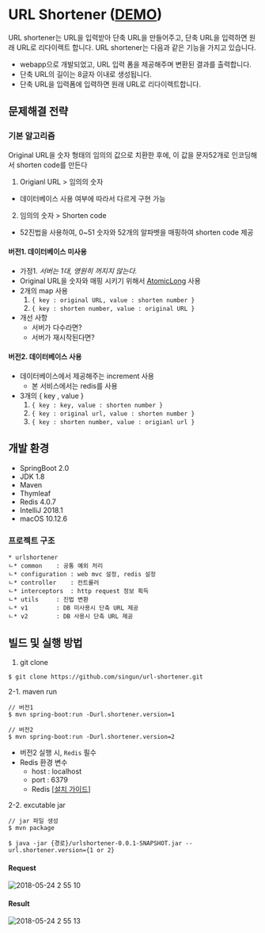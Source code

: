 # URL Shortener ([DEMO](http://ec2-54-92-196-132.compute-1.amazonaws.com:8080/))
URL shortener는 URL을 입력받아 단축 URL을 만들어주고, 단축 URL을 입력하면 원래 URL로 리다이렉트 합니다.
URL shortener는 다음과 같은 기능을 가지고 있습니다.
- webapp으로 개발되었고, URL 입력 폼을 제공해주며 변환된 결과를 출력합니다.
- 단축 URL의 길이는 8글자 이내로 생성됩니다.
- 단축 URL을 입력폼에 입력하면 원래 URL로 리다이렉트합니다.

## 문제해결 전략
### 기본 알고리즘
Original URL을 숫자 형태의 임의의 값으로 치환한 후에, 이 값을 문자52개로 인코딩해서 shorten code를 만든다
1. Origianl URL > 임의의 숫자
  - 데이터베이스 사용 여부에 따라서 다르게 구현 가능
2. 임의의 숫자 > Shorten code 
  - 52진법을 사용하여, 0~51 숫자와 52개의 알파벳을 매핑하여 shorten code 제공

#### 버전1. 데이터베이스 미사용
- 가정1. _서버는 1대, 영원히 꺼지지 않는다._
- Original URL을 숫자와 매핑 시키기 위해서 [AtomicLong](https://docs.oracle.com/javase/8/docs/api/java/util/concurrent/atomic/AtomicLong.html) 사용
- 2개의 map 사용
  1. `{ key : original URL, value : shorten number }`
  2. `{ key : shorten number, value : original URL }`
- 개선 사항
  - 서버가 다수라면?
  - 서버가 재시작된다면?

#### 버전2. 데이터베이스 사용
- 데이터베이스에서 제공해주는 increment 사용
  - 본 서비스에서는 redis를 사용
- 3개의 { key , value } 
  1. `{ key : key, value : shorten number }`
  2. `{ key : original url, value : shorten number }`
  3. `{ key : shorten number, value : origianl url }`

## 개발 환경
- SpringBoot 2.0 
- JDK 1.8 
- Maven
- Thymleaf
- Redis 4.0.7
- IntelliJ 2018.1
- macOS 10.12.6

### 프로젝트 구조
```
* urlshortener
ㄴ* common	 : 공통 예외 처리
ㄴ* configuration : web mvc 설정, redis 설정
ㄴ* controller	 : 컨트롤러
ㄴ* interceptors	 : http request 정보 획득
ㄴ* utils	 : 진법 변환
ㄴ* v1		 : DB 미사용시 단축 URL 제공
ㄴ* v2		 : DB 사용시 단축 URL 제공
```
  

## 빌드 및 실행 방법
1. git clone
```
$ git clone https://github.com/singun/url-shortener.git
```

2-1. maven run
```
// 버전1
$ mvn spring-boot:run -Durl.shortener.version=1

// 버전2
$ mvn spring-boot:run -Durl.shortener.version=2
```

- 버전2 실행 시, `Redis` 필수
- Redis 환경 변수 
  - host : localhost
  - port : 6379
  - Redis [[설치 가이드](https://redis.io/download#installation)]

2-2. excutable jar
```
// jar 파일 생성
$ mvn package

$ java -jar {경로}/urlshortener-0.0.1-SNAPSHOT.jar --url.shortener.version={1 or 2}
```

#### Request
![2018-05-24 2 55 10](https://user-images.githubusercontent.com/8944017/40442324-455d912a-5efe-11e8-85aa-eef1dcdf19b8.png)

#### Result
![2018-05-24 2 55 13](https://user-images.githubusercontent.com/8944017/40442326-477dd01e-5efe-11e8-9849-ae64df554f3d.png)


